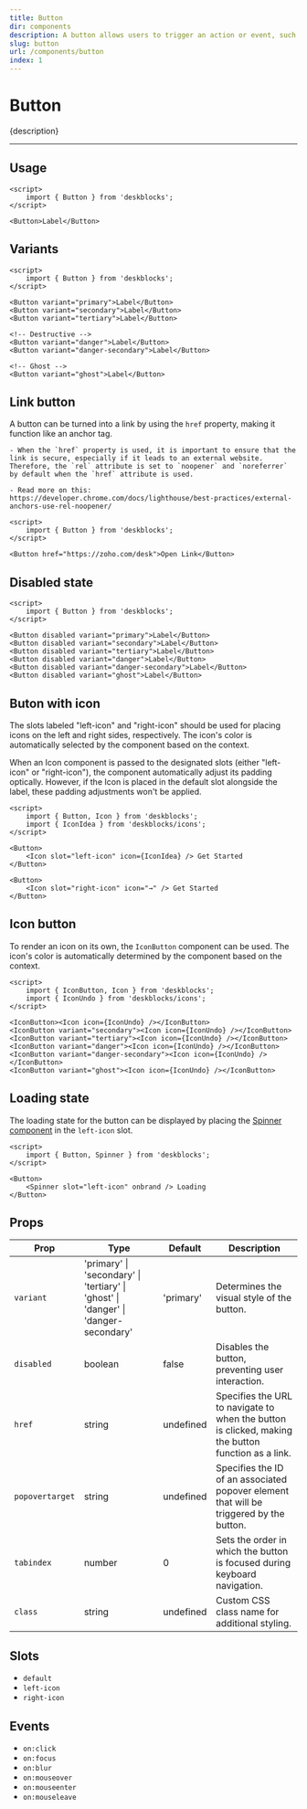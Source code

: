 ```yaml
---
title: Button
dir: components
description: A button allows users to trigger an action or event, such as submitting a form, triggering a process or navigate users within an application.
slug: button
url: /components/button
index: 1
---
```


<script>
  import 'deskblocks/globalStyles';
	import Info from '$lib/components/Info.svelte';
</script>

# Button

{description}

---

## Usage

<!-- Import the `Button` component from 'deskblocks'. -->

```svelte example
<script>
	import { Button } from 'deskblocks';
</script>

<Button>Label</Button>
```

## Variants

<!-- The visual style of the button can be changed using the `variant` prop. -->

```svelte example hideScript
<script>
	import { Button } from 'deskblocks';
</script>

<Button variant="primary">Label</Button>
<Button variant="secondary">Label</Button>
<Button variant="tertiary">Label</Button>

<!-- Destructive -->
<Button variant="danger">Label</Button>
<Button variant="danger-secondary">Label</Button>

<!-- Ghost -->
<Button variant="ghost">Label</Button>
```

## Link button

A button can be turned into a link by using the `href` property, making it function like an anchor tag.

<Info header="Security Considerations:" type="warning">

    - When the `href` property is used, it is important to ensure that the link is secure, especially if it leads to an external website. Therefore, the `rel` attribute is set to `noopener` and `noreferrer` by default when the `href` attribute is used.

    - Read more on this: https://developer.chrome.com/docs/lighthouse/best-practices/external-anchors-use-rel-noopener/

</Info>

```svelte example hideScript
<script>
	import { Button } from 'deskblocks';
</script>

<Button href="https://zoho.com/desk">Open Link</Button>
```

## Disabled state

<!-- Use the `disabled` prop to render a non-interactive button. -->

```svelte example hideScript
<script>
	import { Button } from 'deskblocks';
</script>

<Button disabled variant="primary">Label</Button>
<Button disabled variant="secondary">Label</Button>
<Button disabled variant="tertiary">Label</Button>
<Button disabled variant="danger">Label</Button>
<Button disabled variant="danger-secondary">Label</Button>
<Button disabled variant="ghost">Label</Button>
```

## Buton with icon

<!-- - Icons can be placed on both the left and right sides of the button. -->
<!-- - The [Icon component](/components/icon) is used to render the icons. -->

The slots labeled "left-icon" and "right-icon" should be used for placing icons on the left and right sides, respectively. The icon's color is automatically selected by the component based on the context.

<Info header="Note:" type="info">
	When an Icon component is passed to the designated slots (either "left-icon" or "right-icon"), the component automatically adjust its padding optically. However, if the Icon is placed in the default slot alongside the label, these padding adjustments won't be applied.
</Info>

```svelte example
<script>
	import { Button, Icon } from 'deskblocks';
	import { IconIdea } from 'deskblocks/icons';
</script>

<Button>
	<Icon slot="left-icon" icon={IconIdea} /> Get Started
</Button>

<Button>
	<Icon slot="right-icon" icon="→" /> Get Started
</Button>
```

## Icon button

<!-- - The Icon Button component can be used to render only an icon. -->
<!-- - The [Icon component](/components/icon) can be passed into the default slot. -->
<!-- - The icon's color is automatically selected by the component based on the context. -->

To render an icon on its own, the `IconButton` component can be used. The icon's color is automatically determined by the component based on the context.

```svelte example
<script>
	import { IconButton, Icon } from 'deskblocks';
	import { IconUndo } from 'deskblocks/icons';
</script>

<IconButton><Icon icon={IconUndo} /></IconButton>
<IconButton variant="secondary"><Icon icon={IconUndo} /></IconButton>
<IconButton variant="tertiary"><Icon icon={IconUndo} /></IconButton>
<IconButton variant="danger"><Icon icon={IconUndo} /></IconButton>
<IconButton variant="danger-secondary"><Icon icon={IconUndo} /></IconButton>
<IconButton variant="ghost"><Icon icon={IconUndo} /></IconButton>
```

## Loading state

<!-- The loading state for the button can be achieved by passing the [Spinner component](/components/spinner) into the `left-icon` slot. -->

The loading state for the button can be displayed by placing the [Spinner component](/components/spinner) in the `left-icon` slot.

```svelte example
<script>
	import { Button, Spinner } from 'deskblocks';
</script>

<Button>
	<Spinner slot="left-icon" onbrand /> Loading
</Button>
```

## Props

| Prop            | Type                                                                                | Default   | Description                                                                                        |
| --------------- | ----------------------------------------------------------------------------------- | --------- | -------------------------------------------------------------------------------------------------- |
| `variant`       | 'primary' \| 'secondary' \| 'tertiary' \| 'ghost' \| 'danger' \| 'danger-secondary' | 'primary' | Determines the visual style of the button.                                                         |
| `disabled`      | boolean                                                                             | false     | Disables the button, preventing user interaction.                                                  |
| `href`          | string                                                                              | undefined | Specifies the URL to navigate to when the button is clicked, making the button function as a link. |
| `popovertarget` | string                                                                              | undefined | Specifies the ID of an associated popover element that will be triggered by the button.            |
| `tabindex`      | number                                                                              | 0         | Sets the order in which the button is focused during keyboard navigation.                          |
| `class`         | string                                                                              | undefined | Custom CSS class name for additional styling.                                                      |

## Slots

- `default`
- `left-icon`
- `right-icon`

## Events

- `on:click`
- `on:focus`
- `on:blur`
- `on:mouseover`
- `on:mouseenter`
- `on:mouseleave`
